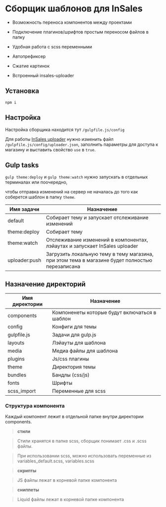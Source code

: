 # Сборщик шаблонов для InSales

- Возможность переноса компонентов между проектами

- Подключение плагинов/шрифтов простым переносом файлов в папку

- Удобная работа с scss переменными

- Автопрефиксер

- Сжатие картинок

- Встроенный insales-uploader


## Установка

```
npm i
```

## Настройка

Настройка сборщика находится тут `/gulpfile.js/config`

Для работы [InSales uploader](https://github.com/VladimirIvanin/insales-uploader) нужно изменить файл `/gulpfile.js/config/uploader.json`, заполнить параметры для доступа к магазину и выставить свойство `use` в `true`.


## Gulp tasks

`gulp theme:deploy` и `gulp theme:watch` нужно запускать в отдельных терминалах или поочередно,

чтобы отправка изменений на сервер не началась до того как соберется шаблон в папку `theme`.

| Имя задачи   | Назначение                                       |
|--------------|--------------------------------------------------|
| default      | Собирает тему и запускает отслеживание изменений |
| theme:deploy | Собирает тему                                    |
| theme:watch  | Отслеживание изменений в компонентах, лэйаутах и запускает InSales uploader   |
| uploader:push| Загрузить локальную тему в тему магазина, при этом тема в магазине будет полностью перезаписана |

## Назначение директорий

| Имя директории | Назначение                                    |
|----------------|-----------------------------------------------|
| components     | Компоненеты которые будут включаться в шаблон |
| config         | Конфиги для темы                              |
| gulpfile.js    | Задачи для gulp.js                            |
| layouts        | Лэйауты для шаблона                           |
| media          | Медиа файлы для шаблона                       |
| plugins        | Js/css плагины                                |
| theme          | Директория темы                               |
| bundles        | Бандлы (css/js)                               |
| fonts          | Шрифты                                        |
| scss_import    | Переменные для scss                           |

### Структура компонента

Каждый компонент лежит в отдельной папке внутри директории components.
>**стили**

> Стили хранятся в папке scss, сборщик понимает .css и .scss файлы.

> При использовании scss, можно использовать переменные из variables_default.scss, variables.scss


>**скрипты**

>JS файлы лежат в корневой папке компонента


>**сниппеты**

>Liquid файлы лежат в корневой папке компонента
